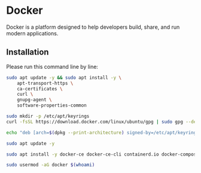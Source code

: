 # Docker

Docker is a platform designed to help developers build, share, and run modern applications.

## Installation

Please run this command line by line:

```bash
sudo apt update -y && sudo apt install -y \
    apt-transport-https \
    ca-certificates \
    curl \
    gnupg-agent \
    software-properties-common
```

```bash
sudo mkdir -p /etc/apt/keyrings
curl -fsSL https://download.docker.com/linux/ubuntu/gpg | sudo gpg --dearmor -o /etc/apt/keyrings/docker.gpg
```

```bash
echo "deb [arch=$(dpkg --print-architecture) signed-by=/etc/apt/keyrings/docker.gpg] https://download.docker.com/linux/ubuntu $(lsb_release -cs) stable" | sudo tee /etc/apt/sources.list.d/docker.list > /dev/null
```

```bash
sudo apt update -y
```

```bash
sudo apt install -y docker-ce docker-ce-cli containerd.io docker-compose-plugin
```

```bash
sudo usermod -aG docker $(whoami)
```
